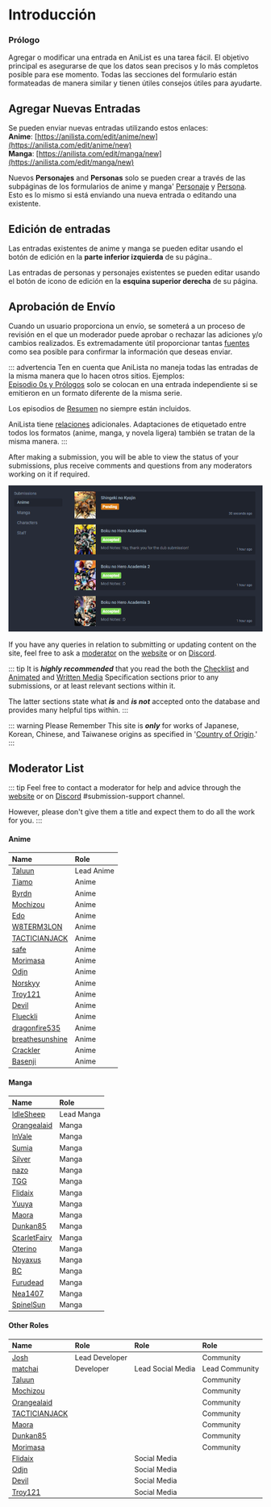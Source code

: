 # Introducción

### Prólogo

Agregar o modificar una entrada en AniList es una tarea fácil. El objetivo principal es asegurarse de que los datos sean precisos y lo más completos posible para ese momento. Todas las secciones del formulario están formateadas de manera similar y tienen útiles consejos útiles para ayudarte.

## Agregar Nuevas Entradas

Se pueden enviar nuevas entradas utilizando estos enlaces:  
**Anime**: [https://anilista.com/edit/anime/new](https://anilista.com/edit/anime/new)  
**Manga**: [https://anilista.com/edit/manga/new](https://anilista.com/edit/manga/new)

Nuevos **Personajes** and **Personas** solo se pueden crear a través de las subpáginas de los formularios de anime y manga' [Personaje](./submissions.html#characters) y [Persona](./submissions.html#staff). Esto es lo mismo si está enviando una nueva entrada o editando una existente.

## Edición de entradas

Las entradas existentes de anime y manga se pueden editar usando el botón de edición en la **parte inferior izquierda** de su página..

Las entradas de personas y personajes existentes se pueden editar usando el botón de icono de edición en la **esquina superior derecha** de su página.

## Aprobación de Envío

Cuando un usuario proporciona un envío, se someterá a un proceso de revisión en el que un moderador puede aprobar o rechazar las adiciones y/o cambios realizados. Es extremadamente útil proporcionar tantas [fuentes](./criteria.html#sourcing) como sea posible para confirmar la información que deseas enviar.

::: advertencia Ten en cuenta que AniLista no maneja todas las entradas de la misma manera que lo hacen otros sitios.
Ejemplos:  
[Episodio 0s y Prólogos](./criteria.html#episode-0-s-and-prologues) solo se colocan en una entrada independiente si se emitieron en un formato diferente de la misma serie.

Los episodios de [Resumen](./criteria.html#recaps) no siempre están incluidos.

AniLista tiene [relaciones](./submissions.html#relations) adicionales. Adaptaciones de etiquetado entre todos los formatos \(anime, manga, y novela ligera\) también se tratan de la misma manera.
:::

After making a submission, you will be able to view the status of your submissions, plus receive comments and questions from any moderators working on it if required.

![Submission panel on a users' profile page.](./img/user-submissions.png)

If you have any queries in relation to submitting or updating content on the site, feel free to ask a [moderator](./#moderator-list) on the [website](http://anilist.co) or on [Discord](https://discord.gg/TF428cr).

::: tip
It is _**highly recommended**_ that you read the both the [Checklist](./criteria.html#checklist) and [Animated](./criteria.html#animated-media) and [Written Media](./criteria.html#written-media) Specification sections prior to any submissions, or at least relevant sections within it.

The latter sections state what _**is**_ and _**is not**_ accepted onto the database and provides many helpful tips within.
:::

::: warning Please Remember
This site is _**only**_ for works of Japanese, Korean, Chinese, and Taiwanese origins as specified in '[Country of Origin](./submissions.html#country-of-origin).'
:::

## Moderator List

::: tip
Feel free to contact a moderator for help and advice through the [website](http://anilist.co/) or on [Discord](https://discord.gg/TF428cr) \#submission-support channel.

However, please don't give them a title and expect them to do all the work for you.
:::

#### Anime

| Name                                              | Role       |
| :------------------------------------------------ | :--------- |
| [Taluun](http://anilist.co/user/21510)            | Lead Anime |
| [Tiamo](http://anilist.co/user/44283)             | Anime      |
| [Byrdn](http://anilist.co/user/2904)              | Anime      |
| [Mochizou](https://anilist.co/user/87028)         | Anime      |
| [Edo](https://anilist.co/user/40572)              | Anime      |
| [W8TERM3LON](https://anilist.co/user/57315)       | Anime      |
| [TACTICIANJACK](https://anilist.co/user/97263)    | Anime      |
| [safe](https://anilist.co/user/120925)            | Anime      |
| [Morimasa](https://anilist.co/user/97630)         | Anime      |
| [Odjn](https://anilist.co/user/103672)            | Anime      |
| [Norskyy](https://anilist.co/user/277390)         | Anime      |
| [Troy121](https://anilist.co/user/120802)         | Anime      |
| [Devil](https://anilist.co/user/151580)           | Anime      |
| [Flueckli](https://anilist.co/user/225419)        | Anime      |
| [dragonfire535](https://anilist.co/user/196797)   | Anime      |
| [breathesunshine](https://anilist.co/user/162489) | Anime      |
| [Crackler](https://anilist.co/user/207737)        | Anime      |
| [Basenji](https://anilist.co/user/189170)         | Anime      |

#### Manga

| Name                                          | Role       |
| :-------------------------------------------- | :--------- |
| [IdleSheep](https://anilist.co/user/122659)   | Lead Manga |
| [Orangealaid](http://anilist.co/user/2272)    | Manga      |
| [InVale](http://anilist.co/user/57370)        | Manga      |
| [Sumia](http://anilist.co/user/4359)          | Manga      |
| [Silver](https://anilist.co/user/33516)       | Manga      |
| [nazo](https://anilist.co/user/109985)        | Manga      |
| [TGG](https://anilist.co/user/63817)          | Manga      |
| [Flidaix](https://anilist.co/user/139213)     | Manga      |
| [Yuuya](https://anilist.co/user/40553)        | Manga      |
| [Maora](https://anilist.co/user/125450)       | Manga      |
| [Dunkan85](https://anilist.co/user/123696)    | Manga      |
| [ScarletFairy](https://anilist.co/user/95901) | Manga      |
| [Oterino](https://anilist.co/user/241165)     | Manga      |
| [Noyaxus](https://anilist.co/user/110871)     | Manga      |
| [BC](https://anilist.co/user/95739)           | Manga      |
| [Furudead](https://anilist.co/user/279543)    | Manga      |
| [Nea1407](http://anilist.co/user/363242)      | Manga      |
| [SpinelSun](http://anilist.co/user/129377)    | Manga      |

#### Other Roles

| Name                                           | Role           | Role              | Role           |
| :--------------------------------------------- | :------------- | :---------------- | :------------- |
| [Josh](http://anilist.co/user/1)               | Lead Developer |                   | Community      |
| [matchai](http://anilist.co/user/2)            | Developer      | Lead Social Media | Lead Community |
| [Taluun](http://anilist.co/user/21510)         |                |                   | Community      |
| [Mochizou](https://anilist.co/user/87028)      |                |                   | Community      |
| [Orangealaid](http://anilist.co/user/2272)     |                |                   | Community      |
| [TACTICIANJACK](https://anilist.co/user/97263) |                |                   | Community      |
| [Maora](https://anilist.co/user/125450)        |                |                   | Community      |
| [Dunkan85](https://anilist.co/user/123696)     |                |                   | Community      |
| [Morimasa](https://anilist.co/user/97630)      |                |                   | Community      |
| [Flidaix](https://anilist.co/user/139213)      |                | Social Media      |                |
| [Odjn](https://anilist.co/user/103672)         |                | Social Media      |                |
| [Devil](https://anilist.co/user/151580)        |                | Social Media      |                |
| [Troy121](https://anilist.co/user/120802)      |                | Social Media      |                |
